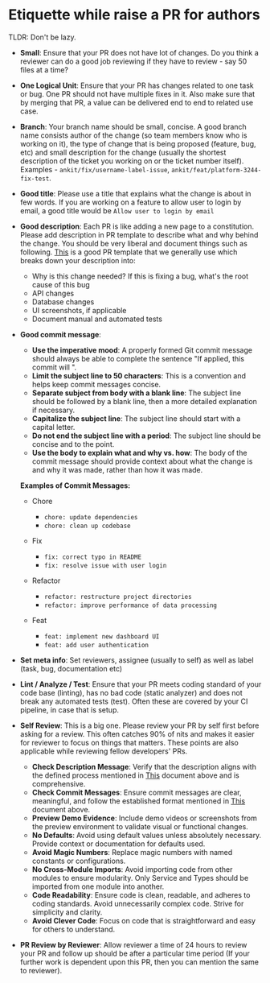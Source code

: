 # Etiquette while raise a PR for authors

TLDR: Don't be lazy.

- **Small**: Ensure that your PR does not have lot of changes. Do you think a reviewer can do a good job reviewing if they have to review - say 50 files at a time?
- **One Logical Unit**: Ensure that your PR has changes related to one task or bug. One PR should not have multiple fixes in it. Also make sure that by merging that PR, a value can be delivered end to end to related use case.
- **Branch**: Your branch name should be small, concise. A good branch name consists author of the change (so team members know who is working on it), the type of change that is being proposed (feature, bug, etc) and small description for the change (usually the shortest description of the ticket you working on or the ticket number itself). Examples - `ankit/fix/username-label-issue`, `ankit/feat/platform-3244-fix-test`.
- **Good title**: Please use a title that explains what the change is about in few words. If you are working on a feature to allow user to login by email, a good title would be `Allow user to login by email`
- **Good description**: Each PR is like adding a new page to a constitution. Please add description in PR template to describe what and why behind the change. You should be very liberal and document things such as following. [This](https://github.com/jalantechnologies/boilerplate-mern/blob/main/.github/pull_request_template.md) is a good PR template that we generally use which breaks down your description into:

  - Why is this change needed? If this is fixing a bug, what's the root cause of this bug
  - API changes
  - Database changes
  - UI screenshots, if applicable
  - Document manual and automated tests

- **Good commit message**:

  - **Use the imperative mood**: A properly formed Git commit message should always be able to complete the sentence "If applied, this commit will <your subject line here>".
  - **Limit the subject line to 50 characters**: This is a convention and helps keep commit messages concise.
  - **Separate subject from body with a blank line**: The subject line should be followed by a blank line, then a more detailed explanation if necessary.
  - **Capitalize the subject line**: The subject line should start with a capital letter.
  - **Do not end the subject line with a period**: The subject line should be concise and to the point.
  - **Use the body to explain what and why vs. how**: The body of the commit message should provide context about what the change is and why it was made, rather than how it was made.

  **Examples of Commit Messages:**

  - Chore

    - `chore: update dependencies`
    - `chore: clean up codebase`

  - Fix

    - `fix: correct typo in README`
    - `fix: resolve issue with user login`

  - Refactor

    - `refactor: restructure project directories`
    - `refactor: improve performance of data processing`

  - Feat
    - `feat: implement new dashboard UI`
    - `feat: add user authentication`

- **Set meta info**: Set reviewers, assignee (usually to self) as well as label (task, bug, documentation etc)
- **Lint / Analyze / Test**: Ensure that your PR meets coding standard of your code base (linting), has no bad code (static analyzer) and does not break any automated tests (test). Often these are covered by your CI pipeline, in case that is setup.
- **Self Review**: This is a big one. Please review your PR by self first before asking for a review. This often catches 90% of nits and makes it easier for reviewer to focus on things that matters. These points are also applicable while reviewing fellow developers' PRs.
  - **Check Description Message**: Verify that the description aligns with the defined process mentioned in [This](https://github.com/jalantechnologies/handbook/blob/main/engineering/pr-etiquette.md) document above and is comprehensive.
  - **Check Commit Messages**: Ensure commit messages are clear, meaningful, and follow the established format mentioned in [This](https://github.com/jalantechnologies/handbook/blob/main/engineering/pr-etiquette.md) document above.
  - **Preview Demo Evidence**: Include demo videos or screenshots from the preview environment to validate visual or functional changes.
  - **No Defaults**: Avoid using default values unless absolutely necessary. Provide context or documentation for defaults used.
  - **Avoid Magic Numbers**: Replace magic numbers with named constants or configurations.
  - **No Cross-Module Imports**: Avoid importing code from other modules to ensure modularity. Only Service and Types should be imported from one module into another.
  - **Code Readability**: Ensure code is clean, readable, and adheres to coding standards. Avoid unnecessarily complex code. Strive for simplicity and clarity.
  - **Avoid Clever Code**: Focus on code that is straightforward and easy for others to understand.
- **PR Review by Reviewer**: Allow reviewer a time of 24 hours to review your PR and follow up should be after a particular time period (If your further work is dependent upon this PR, then you can mention the same to reviewer).
